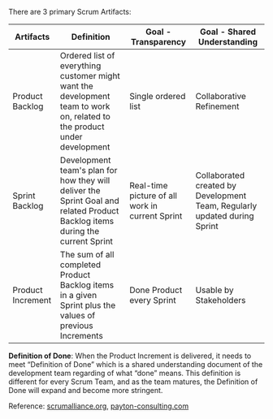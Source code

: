 There are 3 primary Scrum Artifacts:

| Artifacts | Definition | Goal - Transparency | Goal - Shared Understanding |
| ------ | ------ | ------ | ------ |
| Product Backlog | Ordered list of everything customer might want the development team to work on, related to the product under development | Single ordered list | Collaborative Refinement |
| Sprint Backlog | Development team's plan for how they will deliver the Sprint Goal and related Product Backlog items during the current Sprint | Real-time picture of all work in current Sprint | Collaborated created by Development Team, Regularly updated during Sprint |  
| Product Increment | The sum of all completed Product Backlog items in a given Sprint plus the values of previous Increments | Done Product every Sprint  | Usable by Stakeholders |  

**Definition of Done**: When the Product Increment is delivered, it needs to meet “Definition of Done” which is a shared understanding document of the development team regarding of what “done” means. This definition is different for every Scrum Team, and as the team matures, the Definition of Done will expand and become more stringent.

Reference: [scrumalliance.org](https://www.scrumalliance.org/learn-about-scrum/scrum-elearning-series/scrum-artifacts), [payton-consulting.com](http://www.payton-consulting.com/three-important-scrum-artifacts/)